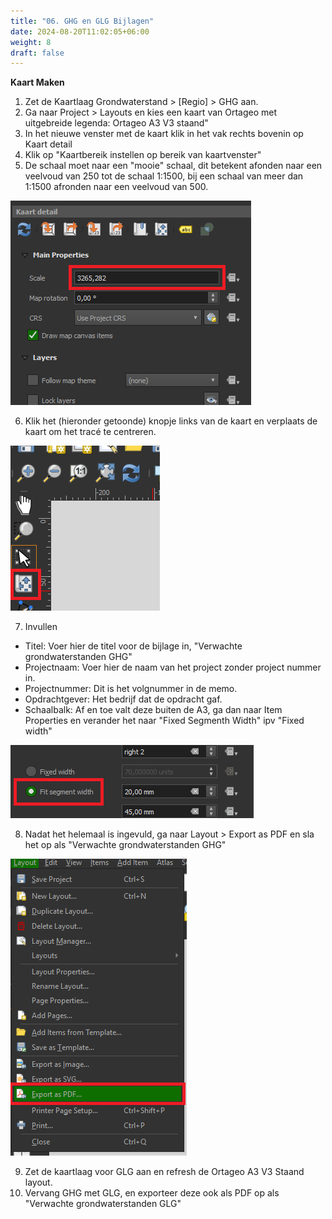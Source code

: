 ```yaml
---
title: "06. GHG en GLG Bijlagen"
date: 2024-08-20T11:02:05+06:00
weight: 8
draft: false
---
```


**Kaart Maken**
1. Zet de Kaartlaag Grondwaterstand > [Regio] > GHG aan.
2. Ga naar Project > Layouts en kies een kaart van Ortageo met uitgebreide legenda: Ortageo A3 V3 staand"
3. In het nieuwe venster met de kaart klik in het vak rechts bovenin op Kaart detail
4. Klik op "Kaartbereik instellen op bereik van kaartvenster"
5. De schaal moet naar een "mooie" schaal, dit betekent afonden naar een veelvoud van 250 tot de schaal 1:1500, bij een schaal van meer dan 1:1500 afronden naar een veelvoud van 500.

![image](Scale.png "image")

6. Klik het (hieronder getoonde) knopje links van de kaart en verplaats de kaart om het tracé te centreren.

![image](Centreren.png "image")

7. Invullen
- Titel: Voer hier de titel voor de bijlage in, "Verwachte grondwaterstanden GHG"
- Projectnaam: Voer hier de naam van het project zonder project nummer in.
- Projectnummer: Dit is het volgnummer in de memo.
- Opdrachtgever: Het bedrijf dat de opdracht gaf.
- Schaalbalk: Af en toe valt deze buiten de A3, ga dan naar Item Properties en verander het naar "Fixed Segmenth Width" ipv "Fixed width"

![image](Fit.png "image")

8. Nadat het helemaal is ingevuld, ga naar Layout > Export as PDF en sla het op als "Verwachte grondwaterstanden GHG"

![image](Export.png "image")

9. Zet de kaartlaag voor GLG aan en refresh de Ortageo A3 V3 Staand layout.
10. Vervang GHG met GLG, en exporteer deze ook als PDF op als "Verwachte grondwaterstanden GLG"